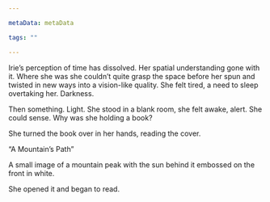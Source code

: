 ```yaml
---

metaData: metaData

tags: ""

---
```


Irie’s perception of time has dissolved. Her spatial understanding gone with it. Where she was she couldn’t quite grasp the space before her spun and twisted in new ways into a vision-like quality. She felt tired, a need to sleep overtaking her. Darkness. 



Then something. Light. She stood in a blank room, she felt awake, alert. She could sense. Why was she holding a book? 

She turned the book over in her hands, reading the cover.

“A Mountain’s Path”

A small image of a mountain peak with the sun behind it embossed on the front in white. 

She opened it and began to read.